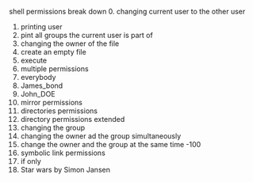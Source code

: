 shell permissions break down
0. changing current user to the other user
1. printing user
2. pint all groups the current user is part of
3. changing the owner of the file
4. create an empty file
5. execute
6. multiple permissions
7. everybody
8. James_bond
9. John_DOE
10. mirror permissions
11. directories permissions
12. directory permissions extended
13. changing the group
13. changing the owner ad the group simultaneously
14. change the owner and the group at the same time -100
15. symbolic link permissions
16. if only
17. Star wars by Simon Jansen
